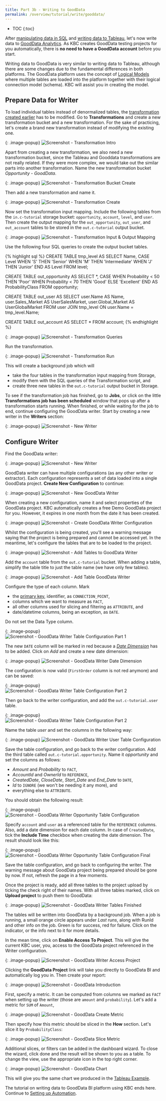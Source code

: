 ```yaml
---
title: Part 3b - Writing to GoodData
permalink: /overview/tutorial/write/gooddata/
---
```


* TOC
{:toc}

After [manipulating data in SQL](/overview/tutorial/manipulate/) 
and [writing data to Tableau](/overview/tutorial/write/), 
let's now write data to [GoodData Analytics](http://www.gooddata.com/). 
As KBC creates GoodData testing projects for you automatically, 
there is **no need to have a GoodData account** before you start.

Writing data to GoodData is very similar to writing data to Tableau, although 
there are some changes due to the fundamental differences in both platforms.
The GoodData platform uses the concept of 
[Logical Models](https://help.gooddata.com/display/doc/Tutorial+-+Creating+Your+First+Data+Model)
where multiple tables are loaded into the platform together with their logical connection model (schema).
KBC will assist you in creating the model.

## Prepare Data for Writer

To load individual tables instead of denormalized tables, the [transformation created earlier](/overview/tutorial/manipulate/)
has to be modified. Go to **Transformations** and create a new transformation bucket and a new transformation. 
For the sake of practicing, let's create a brand new transformation instead of modifying the existing one.

{: .image-popup}
![Screenshot - Transformation Intro](/overview/tutorial/write/gooddata-transformation-intro.png)

Apart from creating a new transformation, we also need a new transformation bucket, since the
Tableau and Gooddata transformations are not really related. If they were more complex, we would take out the
similar parts into another transformation. Name the new transformation bucket *Opportunity - GoodData*.

{: .image-popup}
![Screenshot - Transformation Bucket Create](/overview/tutorial/write/gooddata-transformation-create-1.png)

Then add a new transformation and name it.

{: .image-popup}
![Screenshot - Transformation Create](/overview/tutorial/write/gooddata-transformation-create-2.png)

Now set the transformation input mapping. Include the following tables from the `in.c-tutorial` storage bucket: 
`opportunity`, `account`, `level`, and `user`. 
Then create the output mapping for the `out_opportunity`, `out_user`, and `out_account` tables 
to be stored in the `out.c-tutorial` output bucket.

{: .image-popup}
![Screenshot - Transformation Input & Output Mapping](/overview/tutorial/write/gooddata-transformation-mapping.png)

Use the following four SQL queries to create the output bucket tables. 

{% highlight sql %}
CREATE TABLE tmp_level AS
    SELECT Name, CASE Level
        WHEN 'S' THEN 'Senior'
        WHEN 'M' THEN 'Intermediate'
        WHEN 'J' THEN 'Junior' END AS Level
    FROM level;

CREATE TABLE out_opportunity AS
    SELECT *, CASE
        WHEN Probability < 50 THEN 'Poor'
        WHEN Probability < 70 THEN 'Good'
        ELSE 'Excellent' END AS ProbabilityClass
    FROM opportunity;

CREATE TABLE out_user AS
    SELECT user.Name AS Name, user.Sales_Market AS UserSalesMarket,
        user.Global_Market AS UserGlobalMarket
    FROM
        user JOIN tmp_level ON user.Name = tmp_level.Name;

CREATE TABLE out_account AS
    SELECT * FROM account;
{% endhighlight %}

{: .image-popup}
![Screenshot - Transformation Queries](/overview/tutorial/write/gooddata-transformation-queries.png)

Run the transformation.

{: .image-popup}
![Screenshot - Transformation Run](/overview/tutorial/write/gooddata-transformation-run.png)

This will create a background job which will 

- take the four tables in the transformation input mapping from Storage,
- modify them with the SQL queries of the Transformation script, and 
- create three new tables in the `out.c-tutorial` output bucket in Storage. 

To see if the transformation job has finished, go to **Jobs**, or click on the little **Transformations job has been scheduled** window 
that pops up after a transformation starts running. When finished, or while waiting for the job to end, continue configuring the GoodData writer.
Start by creating a new writer in the **Writers** section:

{: .image-popup}
![Screenshot - New Writer](/overview/tutorial/write/gooddata-writer-intro-1.png)

## Configure Writer
Find the GoodData writer:

{: .image-popup}
![Screenshot - New Writer](/overview/tutorial/write/gooddata-writer-intro-2.png)

GoodData writer can have multiple configurations (as any other writer or extractor). Each configuration represents a set
of data loaded into a single GoodData project. **Create New Configuration** to continue:

{: .image-popup}
![Screenshot - New GoodData Writer](/overview/tutorial/write/gooddata-writer-intro-3.png)

When creating a new configuration, name it and select properties of the GoodData project.
KBC automatically creates a free Demo GoodData project for you. However, it expires in one
month from the date it has been created.

{: .image-popup}
![Screenshot - Create GoodData Writer Configuration](/overview/tutorial/write/gooddata-writer-create-config.png)

Whilst the configuration is being created, you'll see a warning message saying that the project is being prepared and
cannot be accessed yet. In the meantime, let's configure the tables that are to be loaded to the project.

{: .image-popup}
![Screenshot - Add Tables to GoodData Writer](/overview/tutorial/write/gooddata-configuration-intro.png)

Add the `account` table from the `out.c-tutorial` bucket. When adding a table,
simplify the table title to just the table name (we have only few tables).

{: .image-popup}
![Screenshot - Add Table GoodData Writer](/overview/tutorial/write/gooddata-writer-add-table.png)

Configure the type of each column. Mark

- the [primary key](https://en.wikipedia.org/wiki/Unique_key), identifier, as `CONNECTION_POINT`,
- columns which we want to measure as `FACT`, 
- all other columns used for slicing and filtering as `ATTRIBUTE`, and
- date/datetime columns, being an exception, as `DATE`. 

Do not set the Data Type column.

{: .image-popup}
![Screenshot - GoodData Writer Table Configuration Part 1](/overview/tutorial/write/gooddata-writer-table-config.png)

The new `DATE` column will be marked in red because a
[*Date Dimension*](https://help.gooddata.com/display/doc/Working+with+Dates) has to be added. 
Click on *Add* and create a new date dimension:

{: .image-popup}
![Screenshot - GoodData Writer Date Dimension](/overview/tutorial/write/gooddata-writer-date-dimension.png)

The configuration is now valid (`FirstOrder` column is not red anymore) and can be saved:

{: .image-popup}
![Screenshot - GoodData Writer Table Configuration Part 2](/overview/tutorial/write/gooddata-writer-table-config-2.png)

Then go back to the writer configuration, and add the `out.c-tutorial.user` table.

{: .image-popup}
![Screenshot - GoodData Writer Table Configuration Part 2](/overview/tutorial/write/gooddata-writer-intro-4.png)

Name the table *user* and set the columns in the following way:

{: .image-popup}
![Screenshot - GoodData Writer User Table Configuration](/overview/tutorial/write/gooddata-writer-table-config-3.png)

Save the table configuration, and go back to the writer configuration. Add the third table called
`out.c-tutorial.opportunity`. Name it *opportunity* and set the columns as follows:

- *Amount* and *Probability* to `FACT`,
- *AccountId* and *OwnerId* to `REFERENCE`,
- *CreatedDate*, *CloseDate*, *Start_Date* and *End_Date* to `DATE`,
- *Id* to `IGNORE` (we won't be needing it any more), and
- everything else to `ATTRIBUTE`.

You should obtain the following result:

{: .image-popup}
![Screenshot - GoodData Writer Opportunity Table Configuration](/overview/tutorial/write/gooddata-writer-table-config-4.png)

Specify `account` and `user` as a referenced table for the `REFERENCE` columns. 
Also, add a date dimension for each date column. In case of `CreatedDate`, tick the **Include Time** checkbox 
when creating the date dimension. The result should look like this:

{: .image-popup}
![Screenshot - GoodData Writer Opportunity Table Configuration Final](/overview/tutorial/write/gooddata-writer-table-config-5.png)

Save the table configuration, and go back to configuring the writer. The warning message about GoodData project
being prepared should be gone by now. If not, refresh the page in a few moments. 

Once the project is ready, add all three tables to the project upload by ticking the check right of their names. 
With all three tables marked, click on **Upload project** to push them to GoodData:

{: .image-popup}
![Screenshot - GoodData Writer Tables Finished](/overview/tutorial/write/gooddata-writer-intro-5.png)

The tables will be written into GoodData by a background job. When a job is running, a small orange circle appears
under *Last runs*, along with RunId and other info on the job. Green is for success, red for failure. 
Click on the indicator, or the info next to it for more details. 

In the mean time, click on **Enable Access To Project**. This will give the current KBC user, you, 
access to the GoodData project referenced in the Writer configuration.

{: .image-popup}
![Screenshot - GoodData Writer Access Project](/overview/tutorial/write/gooddata-writer-intro-6.png)

Clicking the **GoodData Project** link will take you directly to GoodData BI and automatically log you in. 
Then create your report:

{: .image-popup}
![Screenshot - GoodData Introduction](/overview/tutorial/write/gooddata-intro.png)

First, specify a metric. It can be computed from columns we marked as `FACT` 
when setting up the writer (those are `amount` and `probability`). 
Let's add a metric for `SUM` of `Amount`,

{: .image-popup}
![Screenshot - GoodData Create Metric](/overview/tutorial/write/gooddata-dashboard-1.png)

Then specify how this metric should be sliced in the **How** section. Let's slice it by
`ProbabilityClass`:

{: .image-popup}
![Screenshot - GoodData Slice Metric](/overview/tutorial/write/gooddata-dashboard-2.png)

Additional slices, or filters can be added in the dashboard wizard. To close the wizard, click done and the
result will be shown to you as a table. To change the view, use the appropriate icon in the
top right corner.

{: .image-popup}
![Screenshot - GoodData Chart](/overview/tutorial/write/gooddata-dashboard-3.png)

This will give you the same chart we produced in the [Tableau Example](/overview/tutorial/write/).

The tutorial on writing data to GoodData BI platform using KBC ends here. 
Continue to [Setting up Automation](/overview/tutorial/automate/).
